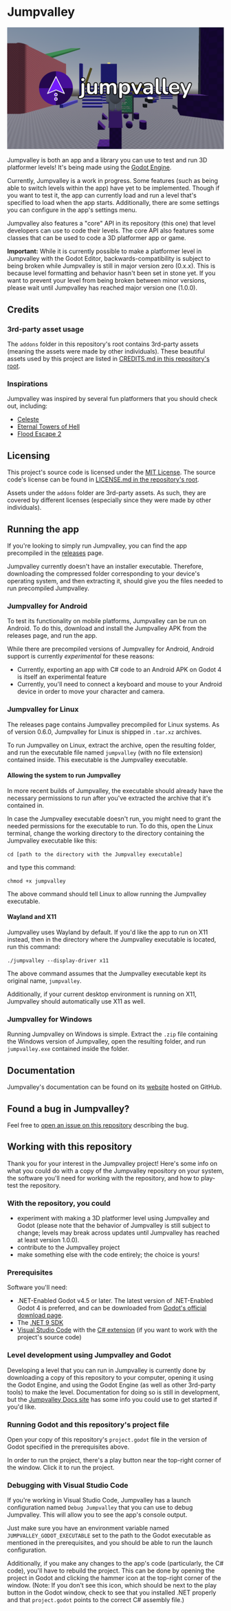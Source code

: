 # Jumpvalley

![The Jumpvalley logo with a screenshot of the in-game scenery as a background.](icons/logo/logo_with_bg.png)

Jumpvalley is both an app and a library you can use to test and run 3D platformer levels! It's being made using the [Godot Engine](https://godotengine.org/).

Currently, Jumpvalley is a work in progress. Some features (such as being able to switch levels within the app) have yet to be implemented. Though if you want to test it, the app can currently load and run a level that's specified to load when the app starts. Additionally, there are some settings you can configure in the app's settings menu.

Jumpvalley also features a "core" API in its repository (this one) that level developers can use to code their levels. The core API also features some classes that can be used to code a 3D platformer app or game.

**Important:** While it is currently possible to make a platformer level in Jumpvalley with the Godot Editor, backwards-compatibility is subject to being broken while Jumpvalley is still in major version zero (0.x.x). This is because level formatting and behavior hasn't been set in stone yet. If you want to prevent your level from being broken between minor versions, please wait until Jumpvalley has reached major version one (1.0.0).

## Credits

### 3rd-party asset usage

The `addons` folder in this repository's root contains 3rd-party assets (meaning the assets were made by other individuals). These beautiful assets used by this project are listed in [CREDITS.md in this repository's root](CREDITS.md).

### Inspirations

Jumpvalley was inspired by several fun platformers that you should check out, including:

- [Celeste](https://www.celestegame.com/)
- [Eternal Towers of Hell](https://www.roblox.com/games/8562822414/Eternal-Towers-of-Hell)
- [Flood Escape 2](https://www.roblox.com/games/738339342/Flood-Escape-2)

## Licensing

This project's source code is licensed under the [MIT License](https://choosealicense.com/licenses/mit/). The source code's license can be found in [LICENSE.md in the repository's root](LICENSE.md).

Assets under the ```addons``` folder are 3rd-party assets. As such, they are covered by different licenses (especially since they were made by other individuals).

## Running the app

If you're looking to simply run Jumpvalley, you can find the app precompiled in the [releases](https://github.com/UTheCat/jumpvalley/releases) page.

Jumpvalley currently doesn't have an installer executable. Therefore, downloading the compressed folder corresponding to your device's operating system, and then extracting it, should give you the files needed to run precompiled Jumpvalley.

### Jumpvalley for Android

To test its functionality on mobile platforms, Jumpvalley can be run on Android. To do this, download and install the Jumpvalley APK from the releases page, and run the app.

While there are precompiled versions of Jumpvalley for Android, Android support is currently *experimental* for these reasons:
- Currently, exporting an app with C# code to an Android APK on Godot 4 is itself an experimental feature
- Currently, you'll need to connect a keyboard and mouse to your Android device in order to move your character and camera.

### Jumpvalley for Linux

The releases page contains Jumpvalley precompiled for Linux systems. As of version 0.6.0, Jumpvalley for Linux is shipped in `.tar.xz` archives.

To run Jumpvalley on Linux, extract the archive, open the resulting folder, and run the executable file named `jumpvalley` (with no file extension) contained inside. This executable is the Jumpvalley executable.

#### Allowing the system to run Jumpvalley

In more recent builds of Jumpvalley, the executable should already have the necessary permissions to run after you've extracted the archive that it's contained in.

In case the Jumpvalley executable doesn't run, you might need to grant the needed permissions for the executable to run. To do this, open the Linux terminal, change the working directory to the directory containing the Jumpvalley executable like this:

`cd [path to the directory with the Jumpvalley executable]`

and type this command:

`chmod +x jumpvalley`

The above command should tell Linux to allow running the Jumpvalley executable.

#### Wayland and X11

Jumpvalley uses Wayland by default. If you'd like the app to run on X11 instead, then in the directory where the Jumpvalley executable is located, run this command:

`./jumpvalley --display-driver x11`

The above command assumes that the Jumpvalley executable kept its original name, `jumpvalley`.

Additionally, if your current desktop environment is running on X11, Jumpvalley should automatically use X11 as well.

### Jumpvalley for Windows

Running Jumpvalley on Windows is simple. Extract the `.zip` file containing the Windows version of Jumpvalley, open the resulting folder, and run `jumpvalley.exe` contained inside the folder.

## Documentation

Jumpvalley's documentation can be found on its [website](https://uthecat.github.io/jumpvalley-docs/) hosted on GitHub.

## Found a bug in Jumpvalley?

Feel free to [open an issue on this repository](https://github.com/UTheCat/jumpvalley/issues/new) describing the bug.

## Working with this repository

Thank you for your interest in the Jumpvalley project! Here's some info on what you could do with a copy of the Jumpvalley repository on your system, the software you'll need for working with the repository, and how to play-test the repository.

### With the repository, you could

- experiment with making a 3D platformer level using Jumpvalley and Godot (please note that the behavior of Jumpvalley is still subject to change; levels may break across updates until Jumpvalley has reached at least version 1.0.0).
- contribute to the Jumpvalley project
- make something else with the code entirely; the choice is yours!

### Prerequisites

Software you'll need:
- .NET-Enabled Godot v4.5 or later. The latest version of .NET-Enabled Godot 4 is preferred, and can be downloaded from [Godot's official download page](https://godotengine.org/download).
- The [.NET 9 SDK](https://dotnet.microsoft.com/download)
- [Visual Studio Code](https://code.visualstudio.com/) with the [C# extension](https://marketplace.visualstudio.com/items?itemName=ms-dotnettools.csharp) (if you want to work with the project's source code)

### Level development using Jumpvalley and Godot

Developing a level that you can run in Jumpvalley is currently done by downloading a copy of this repository to your computer, opening it using the Godot Engine, and using the Godot Engine (as well as other 3rd-party tools) to make the level. Documentation for doing so is still in development, but the [Jumpvalley Docs site](https://uthecat.github.io/jumpvalley-docs/) has some info you could use to get started if you'd like.

### Running Godot and this repository's project file

Open your copy of this repository's ```project.godot``` file in the version of Godot specified in the prerequisites above.

In order to run the project, there's a play button near the top-right corner of the window. Click it to run the project.

### Debugging with Visual Studio Code

If you're working in Visual Studio Code, Jumpvalley has a launch configuration named `Debug Jumpvalley` that you can use to debug Jumpvalley. This will allow you to see the app's console output.

Just make sure you have an environment variable named `JUMPVALLEY_GODOT_EXECUTABLE` set to the path to the Godot executable as mentioned in the prerequisites, and you should be able to run the launch configuration.

Additionally, if you make any changes to the app's code (particularly, the C# code), you'll have to rebuild the project. This can be done by opening the project in Godot and clicking the hammer icon at the top-right corner of the window. (Note: If you don't see this icon, which should be next to the play button in the Godot window, check to see that you installed .NET properly and that `project.godot` points to the correct C# assembly file.)

